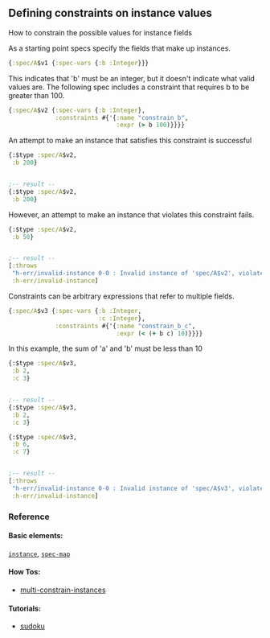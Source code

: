 <!---
  This markdown file was generated. Do not edit.
  -->

## Defining constraints on instance values

How to constrain the possible values for instance fields

As a starting point specs specify the fields that make up instances.

```clojure
{:spec/A$v1 {:spec-vars {:b :Integer}}}
```

This indicates that 'b' must be an integer, but it doesn't indicate what valid values are. The following spec includes a constraint that requires b to be greater than 100.

```clojure
{:spec/A$v2 {:spec-vars {:b :Integer},
             :constraints #{'{:name "constrain_b",
                              :expr (> b 100)}}}}
```

An attempt to make an instance that satisfies this constraint is successful

```clojure
{:$type :spec/A$v2,
 :b 200}


;-- result --
{:$type :spec/A$v2,
 :b 200}
```

However, an attempt to make an instance that violates this constraint fails.

```clojure
{:$type :spec/A$v2,
 :b 50}


;-- result --
[:throws
 "h-err/invalid-instance 0-0 : Invalid instance of 'spec/A$v2', violates constraints \"spec/A$v2/constrain_b\""
 :h-err/invalid-instance]
```

Constraints can be arbitrary expressions that refer to multiple fields.

```clojure
{:spec/A$v3 {:spec-vars {:b :Integer,
                         :c :Integer},
             :constraints #{'{:name "constrain_b_c",
                              :expr (< (+ b c) 10)}}}}
```

In this example, the sum of 'a' and 'b' must be less than 10

```clojure
{:$type :spec/A$v3,
 :b 2,
 :c 3}


;-- result --
{:$type :spec/A$v3,
 :b 2,
 :c 3}
```

```clojure
{:$type :spec/A$v3,
 :b 6,
 :c 7}


;-- result --
[:throws
 "h-err/invalid-instance 0-0 : Invalid instance of 'spec/A$v3', violates constraints \"spec/A$v3/constrain_b_c\""
 :h-err/invalid-instance]
```

### Reference

#### Basic elements:

[`instance`](../halite_basic-syntax-reference.md#instance), [`spec-map`](../../halite_spec-syntax-reference.md)

#### How Tos:

* [multi-constrain-instances](../how-to/halite_multi-constrain-instances.md)


#### Tutorials:

* [sudoku](../tutorial/halite_sudoku.md)


